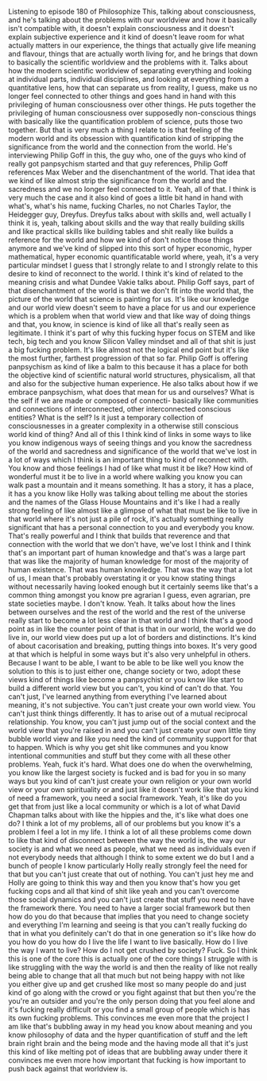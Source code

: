 ﻿Listening to episode 180 of Philosophize This, talking about consciousness, and he's talking
about the problems with our worldview and how it basically isn't compatible with, it
doesn't explain consciousness and it doesn't explain subjective experience and it kind
of doesn't leave room for what actually matters in our experience, the things that actually
give life meaning and flavour, things that are actually worth living for, and he brings
that down to basically the scientific worldview and the problems with it.
Talks about how the modern scientific worldview of separating everything and looking at individual
parts, individual disciplines, and looking at everything from a quantitative lens, how
that can separate us from reality, I guess, make us no longer feel connected to other
things and goes hand in hand with this privileging of human consciousness over other things.
He puts together the privileging of human consciousness over supposedly non-conscious
things with basically like the quantification problem of science, puts those two together.
But that is very much a thing I relate to is that feeling of the modern world and its
obsession with quantification kind of stripping the significance from the world and the connection
from the world.
He's interviewing Philip Goff in this, the guy who, one of the guys who kind of really
got panpsychism started and that guy references, Philip Goff references Max Weber and the disenchantment
of the world.
That idea that we kind of like almost strip the significance from the world and the sacredness
and we no longer feel connected to it.
Yeah, all of that.
I think is very much the case and it also kind of goes a little bit hand in hand with
what's, what's his name, fucking Charles, no not Charles Taylor, the Heidegger guy,
Dreyfus. Dreyfus talks about with skills and, well actually I think it is, yeah, talking
about skills and the way that really building skills and like practical skills like building
tables and shit really like builds a reference for the world and how we kind of don't notice
those things anymore and we've kind of slipped into this sort of hyper economic, hyper mathematical,
hyper economic quantificatable world where, yeah, it's a very particular mindset I guess
that I strongly relate to and I strongly relate to this desire to kind of reconnect to the
world. I think it's kind of related to the meaning crisis and what Dundee Vakie talks
about.
Philip Goff says, part of that disenchantment of the world is that we don't fit into the
world that, the picture of the world that science is painting for us. It's like our knowledge
and our world view doesn't seem to have a place for us and our experience which is a
problem when that world view and that like way of doing things and that, you know, in
science is kind of like all that's really seen as legitimate. I think it's part of why
this fucking hyper focus on STEM and like tech, big tech and you know Silicon Valley
mindset and all of that shit is just a big fucking problem. It's like almost not the
logical end point but it's like the most further, farthest progression of that so far.
Philip Goff is offering panpsychism as kind of like a balm to this because it has a place
for both the objective kind of scientific natural world structures, physicalism, all
that and also for the subjective human experience. He also talks about how if we embrace panpsychism,
what does that mean for us and ourselves? What is the self if we are made or composed
of connecti- basically like communities and connections of interconnected, other interconnected
conscious entities? What is the self? Is it just a temporary collection of consciousnesses
in a greater complexity in a otherwise still conscious world kind of thing? And all of
this I think kind of links in some ways to like you know indigenous ways of seeing things
and you know the sacredness of the world and sacredness and significance of the world that
we've lost in a lot of ways which I think is an important thing to kind of reconnect
with. You know and those feelings I had of like what must it be like? How kind of wonderful
must it be to live in a world where walking you know you can walk past a mountain and
it means something. It has a story, it has a place, it has a you know like Holly was
talking about telling me about the stories and the names of the Glass House Mountains
and it's like I had a really strong feeling of like almost like a glimpse of what that
must be like to live in that world where it's not just a pile of rock, it's actually something
really significant that has a personal connection to you and everybody you know. That's really
powerful and I think that builds that reverence and that connection with the world that we
don't have, we've lost I think and I think that's an important part of human knowledge
and that's was a large part that was like the majority of human knowledge for most of
the majority of human existence. That was human knowledge. That was the way that a lot
of us, I mean that's probably overstating it or you know stating things without necessarily
having looked enough but it certainly seems like that's a common thing amongst you know
pre agrarian I guess, even agrarian, pre state societies maybe. I don't know. Yeah. It talks
about how the lines between ourselves and the rest of the world and the rest of the
universe really start to become a lot less clear in that world and I think that's a good
point as in like the counter point of that is that in our world, the world we do live
in, our world view does put up a lot of borders and distinctions. It's kind of about cacorisation
and breaking, putting things into boxes. It's very good at that which is helpful in some
ways but it's also very unhelpful in others. Because I want to be able, I want to be able
to be like well you know the solution to this is to just either one, change society or two,
adopt these views kind of things like become a panpsychist or you know like start to build
a different world view but you can't, you kind of can't do that. You can't just, I've learned
anything from everything I've learned about meaning, it's not subjective. You can't just
create your own world view. You can't just think things differently. It has to arise
out of a mutual reciprocal relationship. You know, you can't just jump out of the social
context and the world view that you're raised in and you can't just create your own little
tiny bubble world view and like you need the kind of community support for that to happen.
Which is why you get shit like communes and you know intentional communities and stuff
but they come with all these other problems. Yeah, fuck it's hard. What does one do when
the overwhelming, you know like the largest society is fucked and is bad for you in so
many ways but you kind of can't just create your own religion or your own world view or
your own spirituality or and just like it doesn't work like that you kind of need a
framework, you need a social framework. Yeah, it's like do you get that from just like a
local community or which is a lot of what David Chapman talks about with like the hippies
and the, it's like what does one do? I think a lot of my problems, all of our problems
but you know it's a problem I feel a lot in my life. I think a lot of all these problems
come down to like that kind of disconnect between the way the world is, the way our society
is and what we need as people, what we need as individuals even if not everybody needs
that although I think to some extent we do but I and a bunch of people I know particularly
Holly really strongly feel the need for that but you can't just create that out of nothing.
You can't just hey me and Holly are going to think this way and then you know that's
how you get fucking cops and all that kind of shit like yeah and you can't overcome those
social dynamics and you can't just create that stuff you need to have the framework
there. You need to have a larger social framework but then how do you do that because that implies
that you need to change society and everything I'm learning and seeing is that you can't
really fucking do that in what you definitely can't do that in one generation so it's like
how do you how do you how do I live the life I want to live basically. How do I live the
way I want to live? How do I not get crushed by society? Fuck. So I think this is one of
the core this is actually one of the core things I struggle with is like struggling
with the way the world is and then the reality of like not really being able to change that
all that much but not being happy with not like you either give up and get crushed like
most so many people do and just kind of go along with the crowd or you fight against
that but then you're the you're an outsider and you're the only person doing that you
feel alone and it's fucking really difficult or you find a small group of people which
is has its own fucking problems. This convinces me even more that the project I am like that's
bubbling away in my head you know about meaning and you know philosophy of data and the hyper
quantification of stuff and the left brain right brain and the being mode and the having
mode all that it's just this kind of like melting pot of ideas that are bubbling away
under there it convinces me even more how important that fucking is how important to
push back against that worldview is.
